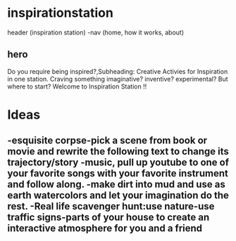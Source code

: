# inspirationstation
header (inspiration station)
-nav (home, how it works, about)
## hero
Do you require being inspired?,Subheading: Creative Activies for Inspiration in one station. Craving something imaginative? inventive? experimental? But where to start? Welcome to Inspiration Station !!
# Ideas
-esquisite corpse-pick a scene from book or movie and rewrite the following text to change its trajectory/story
-music, pull up youtube to one of your favorite songs with your favorite instrument and follow along.
-make dirt into mud and use as earth watercolors and let your imagination do the rest.
-Real life scavenger hunt:use nature-use traffic signs-parts of your house to create an interactive atmosphere for you and a friend
-